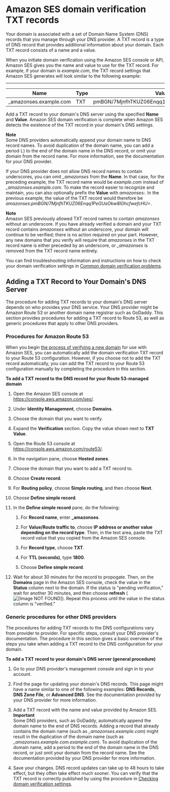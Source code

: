 # Amazon SES domain verification TXT records<a name="dns-txt-records"></a>

Your domain is associated with a set of Domain Name System \(DNS\) records that you manage through your DNS provider\. A TXT record is a type of DNS record that provides additional information about your domain\. Each TXT record consists of a name and a value\.

When you initiate domain verification using the Amazon SES console or API, Amazon SES gives you the name and value to use for the TXT record\. For example, if your domain is *example\.com*, the TXT record settings that Amazon SES generates will look similar to the following example:


****  

| Name | Type | Value | 
| --- | --- | --- | 
|  \_amazonses\.example\.com  |  TXT  |  pmBGN/7MjnfhTKUZ06Enqq1PeGUaOkw8lGhcfwefcHU=  | 

Add a TXT record to your domain's DNS server using the specified **Name** and **Value**\. Amazon SES domain verification is complete when Amazon SES detects the existence of the TXT record in your domain's DNS settings\.

**Note**  
Some DNS providers automatically append your domain name to DNS record names\. To avoid duplication of the domain name, you can add a period \(\.\) to the end of the domain name in the DNS record, or omit your domain from the record name\. For more information, see the documentation for your DNS provider\.

If your DNS provider does not allow DNS record names to contain underscores, you can omit *\_amazonses* from the **Name**\. In that case, for the preceding example, the TXT record name would be *example\.com* instead of *\_amazonses\.example\.com*\. To make the record easier to recognize and maintain, you can also optionally prefix the **Value** with *amazonses:*\. In the previous example, the value of the TXT record would therefore be *amazonses:pmBGN/7MjnfhTKUZ06Enqq1PeGUaOkw8lGhcfwefcHU=*\.

**Note**  
Amazon SES previously allowed TXT record names to contain *amazonses* without an underscore\. If you have already verified a domain and your TXT record contains *amazonses* without an underscore, your domain will continue to be verified; there is no action required on your part\. However, any new domains that you verify will require that *amazonses* in the TXT record name is either preceded by an underscore, or *\_amazonses* is removed from the TXT record name entirely\.

You can find troubleshooting information and instructions on how to check your domain verification settings in [Common domain verification problems](troubleshoot-verification.md#troubleshoot-verification-domain)\. 

## Adding a TXT Record to Your Domain's DNS Server<a name="add-dns-txt-record"></a>

The procedure for adding TXT records to your domain's DNS server depends on who provides your DNS service\. Your DNS provider might be Amazon Route 53 or another domain name registrar such as GoDaddy\. This section provides procedures for adding a TXT record to Route 53, as well as generic procedures that apply to other DNS providers\.

### Procedures for Amazon Route 53<a name="add-dns-txt-record-route53"></a>

When you begin [the process of verifying a new domain](verify-domain-procedure.md) for use with Amazon SES, you can automatically add the domain verification TXT record to your Route 53 configuration\. However, if you choose not to add the TXT record automatically, you can add the TXT record to your Route 53 configuration manually by completing the procedure in this section\.

**To add a TXT record to the DNS record for your Route 53\-managed domain**

1. Open the Amazon SES console at [https://console\.aws\.amazon\.com/ses/](https://console.aws.amazon.com/ses/)\.

1. Under **Identity Management**, choose **Domains**\.

1. Choose the domain that you want to verify\.

1. Expand the **Verification** section\. Copy the value shown next to **TXT Value**\.

1. Open the Route 53 console at [https://console\.aws\.amazon\.com/route53/](https://console.aws.amazon.com/route53/)\.

1. In the navigation pane, choose **Hosted zones**\.

1. Choose the domain that you want to add a TXT record to\.

1. Choose **Create record**\.

1. For **Routing policy**, choose **Simple routing**, and then choose **Next**\.

1. Choose **Define simple record**\.

1. In the **Define simple record** pane, do the following:

   1. For **Record name**, enter **\_amazonses**\.

   1. For **Value/Route traffic to**, choose **IP address or another value depending on the record type**\. Then, in the text area, paste the TXT record value that you copied from the Amazon SES console\.

   1. For **Record type**, choose **TXT**\.

   1. For **TTL \(seconds\)**, type **1800**\.

   1. Choose **Define simple record**\.

1. Wait for about 30 minutes for the record to propogate\. Then, on the **Domains** page in the Amazon SES console, check the value in the **Status** column next to the domain\. If the status is "pending verification," wait for another 30 minutes, and then choose **refresh** \(![\[Image NOT FOUND\]](http://docs.aws.amazon.com/ses/latest/DeveloperGuide/images/refresh_icon.png)\)\. Repeat this process until the value in the status column is "verified\."

### Generic procedures for other DNS providers<a name="add-dns-txt-record-general"></a>

The procedures for adding TXT records to the DNS configurations vary from provider to provider\. For specific steps, consult your DNS provider's documentation\. The procedure in this section gives a basic overview of the steps you take when adding a TXT record to the DNS configuration for your domain\.

**To add a TXT record to your domain's DNS server \(general procedure\)**

1. Go to your DNS provider's management console and sign in to your account\.

1. Find the page for updating your domain's DNS records\. This page might have a name similar to one of the following examples: **DNS Records**, **DNS Zone File**, or **Advanced DNS**\. See the documentation provided by your DNS provider for more information\.

1. Add a TXT record with the name and value provided by Amazon SES\.
**Important**  
Some DNS providers, such as GoDaddy, automatically append the domain name to the end of DNS records\. Adding a record that already contains the domain name \(such as *\_amazonses\.example\.com*\) might result in the duplication of the domain name \(such as *\_amazonses\.example\.com\.example\.com*\)\. To avoid duplication of the domain name, add a period to the end of the domain name in the DNS record, or just omit your domain from the record name\. See the documentation provided by your DNS provider for more information\.

1. Save your changes\. DNS record updates can take up to 48 hours to take effect, but they often take effect much sooner\. You can verify that the TXT record is correctly published by using the procedure in [Checking domain verification settings](troubleshoot-verification.md#troubleshoot-verification-domain-dns)\.